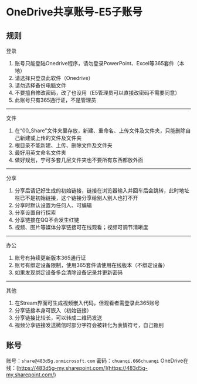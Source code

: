 # OneDrive共享账号-E5子账号
## 规则
登录
1. 账号只能登陆Onedrive程序，请勿登录PowerPoint、Excel等365套件（本地）
2. 请选择只登录此软件（Onedrive）
3. 请勿选择备份电脑文件
4. 不要擅自修改密码，改了也没用（E5管理员可以直接改密码不需要同意）
5. 此账号只有365通行证，不是管理员

---

文件
1. 在“00_Share”文件夹里存放，新建、重命名、上传文件及文件夹，只能删除自己新建或上传的文件及文件夹
2. 根目录不能新建、上传、删除文件及文件夹
3. 最好用英文命名文件夹
4. 做好规划，宁可多套几层文件夹也不要所有东西都放外面

---

分享
1. 分享后请记好生成的初始链接，链接在浏览器输入并回车后会跳转，此时地址栏已不是初始链接，这个链接分享给别人别人也打不开
2. 分享时默认设置为任何人、可编辑
3. 分享设置自行探索
4. 分享链接在QQ不会发生红链
5. 视频、图片等媒体分享链接可在线观看；视频可调节清晰度

---

办公
1. 账号有持续更新版本365通行证
2. 账号有绑定设备限制，使用365套件请使用在线版本（不绑定设备）
3. 如果发现绑定设备多会清除设备记录并更新密码

---

其他
1. 在Stream界面可生成视频嵌入代码，但观看者需登录此365账号
2. 分享链接本身可嵌入（初始链接）
3. 分享链接比较长，可以转成二维码发送
4. 视频分享链接发送微信时部分字符会被转化为表情符号，自己甄别
## 账号
账号：`share@483d5g.onmicrosoft.com`
密码：`chuanqi.666chuanqi`
OneDrive在线：[https://483d5g-my.sharepoint.com/](https://483d5g-my.sharepoint.com/)